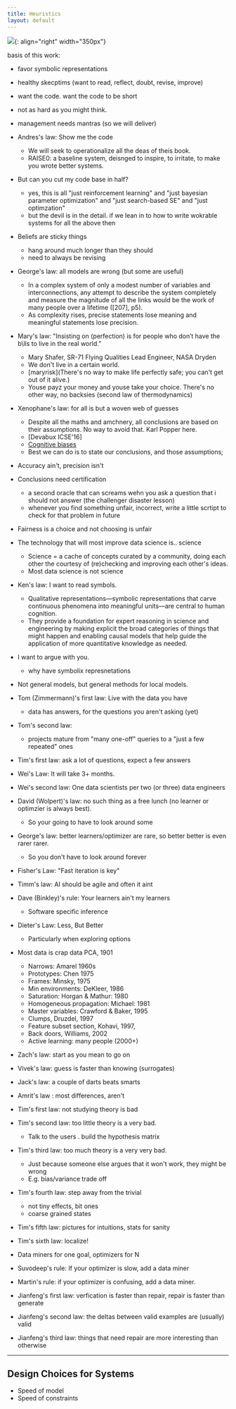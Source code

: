 ```yaml
---
title: Heuristics
layout: default
---
```


![](https://divergentmba.files.wordpress.com/2010/04/knowledge-funnel-762867.png){: align="right" width="350px"}

basis of this work:

- favor symbolic representations
- healthy skecptims (want to read, reflect, doubt, revise, improve)
- want the code. want the code to be short
- not as hard as you might think.
- management needs mantras (so we will deliver)

  
- Andres's law: Show me the code
   - We will seek to operationalize all the deas of theis book. 
   - RAISE0: a baseline system, deisnged to inspire, to irritate, to make you wrote better systems.

- But can you cut my code base in half?
   - yes, this is all "just reinforcement learning" and "just bayesian parameter
     optimization" and "just search-based SE" and "just optimzation"
   - but the devil is in the detail. if we lean in to how to write wokrable systems for
     all the above then 

- Beliefs are sticky things
   - hang around much longer than they should
   - need to always be revising

- George's law: all models are wrong (but some are useful)
    - In a complex system of only a modest number of variables and interconnections, any attempt to describe the system completely and measure the magnitude of all the links would be the work of many people over a lifetime ([207], p5).
    - As complexity rises, precise statements lose meaning and meaningful statements lose precision.


- Mary's law: "Insisting on (perfection) is for people who don’t have the b\lls to live in the real world.”
   - Mary Shafer, SR-71 Flying Qualities Lead Engineer, NASA Dryden
   - We don't live in a certain world. 
   - [maryrisk](There's no way to make life perfectly safe; you can't get out of it alive.)
   - Youse payz your money and youse take your choice. There's no other way, no backsies (second
     law of thermodynamics)

- Xenophane's law: for all is but a woven web of guesses
   - Despite all the maths and amchnery, all conclusions are based on their assumptions. No way to
     avoid that. Karl Popper here.
   - [Devabux ICSE'16]
   - [Cognitive biases](cognitivebias)
   - Best we can do is to state our conclusions, and those assumptions; 

- Accuracy ain't, precision isn't

- Conclusions need certification
   - a second oracle that can screams wehn you ask a question that i should not answer
     (the challenger disaster lesson)
   - whenever you find something unfair, incorrect, write a little scrtipt to check for 
     that problem in future

- Fairness is a choice and not choosing is unfair

- The technology that will most improve data science is.. science
   - Science = a cache of concepts curated by a community, doing each
     other the courtesy of (re)checking and improving each other's ideas.
   - Most data science is not science

- Ken's law: I want to read symbols. 
   - Qualitative representations—symbolic representations that carve continuous phenomena into meaningful units—are central to human cognition.
   -  They provide a foundation for expert reasoning in science and engineering by making explicit the broad categories of things that might happen and enabling causal models that help guide the application of more quantitative knowledge as needed. 

- I want to argue with you.
    - why have symbolix represnetations

- Not general models, but general methods for local models.

- Tom (Zimmermann)'s first law:  Live with the data you have
    - data has answers, for the questions you aren't asking (yet)

- Tom's second law:
   - projects mature from "many one-off" queries to a "just a few repeated"  ones

- Tim's first law: ask a lot of questions, expect a few answers

- Wei's Law: It will take 3+ months.

- Wei's second law: One data scientists per two (or three) data engineers

- David (Wolpert)'s law: no such thing as a free lunch (no learner or optimzier is always best).
   - So your going to have to look around some

- George's law: better learners/optimizer are rare, so better better is even rarer rarer.
   - So you don't have to look around forever

- Fisher's Law: "Fast iteration is key"

- Timm's law: AI should be agile and often it aint

- Dave (Binkley)'s rule: Your learners ain't my learners
   - Software specific inference

- Dieter's Law: Less, But Better
   - Particularly when exploring options

- Most data is crap data PCA, 1901
   - Narrows: Amarel 1960s
   - Prototypes: Chen 1975
   - Frames: Minsky, 1975
   - Min environments: DeKleer, 1986
   - Saturation: Horgan & Mathur: 1980
   - Homogeneous propagation: Michael: 1981
   - Master variables: Crawford & Baker, 1995
   - Clumps, Druzdel, 1997
   - Feature subset section, Kohavi, 1997,
   - Back doors, Williams, 2002
   - Active learning: many people (2000+)

- Zach's law: start as you mean to go on

- Vivek's law:  guess is faster than knowing (surrogates)

- Jack's law: a couple of darts beats smarts

- Amrit's law : most differences, aren't

- Tim's first law: not studying theory is bad

- Tim's second law: too little theory is a very bad.
    - Talk to the users . build the hypothesis matrix

- Tim's third law: too much theory is a very very bad.
    - Just because someone else argues that it won't work, they might be wrong
    - E.g. bias/variance trade off

- Tim's fourth law: step away from the trivial
   - not tiny effects, bit ones
   - coarse grained states

- Tim's fifth law: pictures for intuitions, stats for sanity

- Tim's sixth law: localize!

- Data miners for one goal, optimizers for N

- Suvodeep's rule: If your optimizer is slow, add a data miner

- Martin's rule: if your optimizer is confusing, add a data miner.

- Jianfeng's first law: verfication is faster than repair, repair is faster than generate

- Jianfeng's second law: the deltas between valid examples are (usually) valid

- Jianfeng's third law: things that need repair are more interesting than otherwise



----

## Design Choices for Systems

- Speed of model
- Speed of constraints
